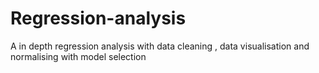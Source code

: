 # Regression-analysis
A in depth regression analysis with data cleaning , data visualisation and normalising with model selection
